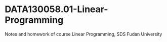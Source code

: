 # DATA130058.01-Linear-Programming
Notes and homework of course Linear Programming, SDS Fudan University
